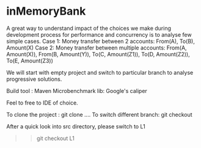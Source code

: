 # inMemoryBank

A great way to understand impact of the choices we make during development process for performance and concurrency is to analyse few simple cases.
	Case 1: Money transfer between 2 accounts: From(A), To(B), Amount(X)
    Case 2: Money transfer between multiple accounts: From(A, Amount(X)), From(B, Amount(Y)), To(C, Amount(Z1)), To(D, Amount(Z2)), To(E, Amount(Z3))

We will start with empty project and switch to particular branch to analyse progressive solutions.

Build tool        : Maven
Microbenchmark lib: Google's caliper

Feel to free to IDE of choice.

To clone the project      : git clone ....
To switch different branch: git checkout <BRANCH>

After a quick look into src directory, please switch to L1
   >> git checkout L1



